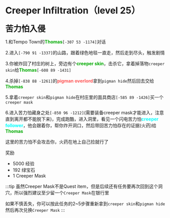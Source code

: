 # Creeper Infiltration（level 25）
<span style="font-size: 25px;">**苦力怕入侵**</span>

1.和Tempo Town的<font color=00AA00>**Thomas**</font>`[-307 53 -1174]`对话

2.进入`[-790 91 -1337]`的山路，跟着绿色地毯一直走，然后走到尽头，触发剧情

3.你被炸回了村庄的树上，旁边有个<font color=00AA00>**creeper skin**</font>，击杀它，拿着掉落物`creeper skin`给<font color=00AA00>**Thomas**</font>`[-608 89 -1431]`

4.杀掉`[-838 88 -1261]`的<font color=FF5555>**pigman overlord**</font>拿到`pigman hide`然后回去交给<font color=00AA00>**Thomas**</font>

5.拿着`creeper skin`和`pigman hide`在村庄里的面具商店`[-585 89 -1426]`买一个`creeper mask`

6.进入苦力怕藏身之处`[-850 96 -1212]`(需要装备creeper mask才能进入，注意直到离开都不能脱下来)，完成跑酷，进入洞里，看见一个闪电苦力怕<font color=aqua>**creeper follower**</font>，他会跟着你，帮你炸开洞口，然后带回苦力怕存在的证据(火药)给<font color=00AA00>**Thomas**</font>

这里的苦力怕不会攻击你，火药在地上自己捡就行了

奖励

+ 5000 经验
+ 192 绿宝石
+ 1 Creeper Mask

:::tip
虽然Creeper Mask不是Quest item，但是后续还有任务要再次回到这个洞穴，所以强烈建议至少留一个`Creeper Mask`在银行里

如果不慎丢失，你可以按此任务的2~5步骤重新拿到`creeper skin`和`pigman hide`然后再次兑换`Creeper Mask`
:::
